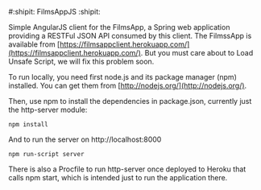 #:shipit: FilmsAppJS :shipit:

Simple AngularJS client for the FilmsApp, a Spring web application providing a RESTFul JSON API consumed by this client. The FilmssApp is available from [https://filmsappclient.herokuapp.com/](https://filmsappclient.herokuapp.com/). But you must care about to Load Unsafe Script, we will fix this problem soon.

To run locally, you need first node.js and its package manager (npm) installed.  You can get them from [http://nodejs.org/](http://nodejs.org/).

Then, use npm to install the dependencies in package.json, currently just the http-server module:
```
npm install
```

And to run the server on http://localhost:8000
```
npm run-script server
```

There is also a Procfile to run http-server once deployed to Heroku that calls npm start, which is intended just to run the application there.
